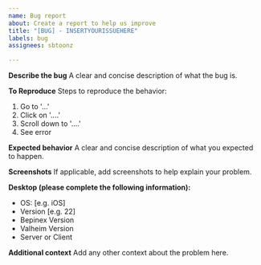 ```yaml
---
name: Bug report
about: Create a report to help us improve
title: "[BUG] - INSERTYOURISSUEHERE"
labels: bug
assignees: sbtoonz

---
```


**Describe the bug**
A clear and concise description of what the bug is.

**To Reproduce**
Steps to reproduce the behavior:
1. Go to '...'
2. Click on '....'
3. Scroll down to '....'
4. See error

**Expected behavior**
A clear and concise description of what you expected to happen.

**Screenshots**
If applicable, add screenshots to help explain your problem.

**Desktop (please complete the following information):**
 - OS: [e.g. iOS]
 - Version [e.g. 22]
 - Bepinex Version
 - Valheim Version
 - Server or Client

**Additional context**
Add any other context about the problem here.
